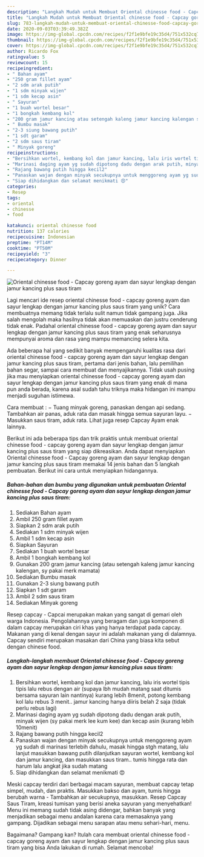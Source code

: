 ```yaml
---
description: "Langkah Mudah untuk Membuat Oriental chinesse food - Capcay goreng ayam dan sayur lengkap dengan jamur kancing plus saus tiram Anti Gagal"
title: "Langkah Mudah untuk Membuat Oriental chinesse food - Capcay goreng ayam dan sayur lengkap dengan jamur kancing plus saus tiram Anti Gagal"
slug: 783-langkah-mudah-untuk-membuat-oriental-chinesse-food-capcay-goreng-ayam-dan-sayur-lengkap-dengan-jamur-kancing-plus-saus-tiram-anti-gagal
date: 2020-09-03T03:39:49.382Z
image: https://img-global.cpcdn.com/recipes/f2f1e9bfe19c35d4/751x532cq70/oriental-chinesse-food-capcay-goreng-ayam-dan-sayur-lengkap-dengan-jamur-kancing-plus-saus-tiram-foto-resep-utama.jpg
thumbnail: https://img-global.cpcdn.com/recipes/f2f1e9bfe19c35d4/751x532cq70/oriental-chinesse-food-capcay-goreng-ayam-dan-sayur-lengkap-dengan-jamur-kancing-plus-saus-tiram-foto-resep-utama.jpg
cover: https://img-global.cpcdn.com/recipes/f2f1e9bfe19c35d4/751x532cq70/oriental-chinesse-food-capcay-goreng-ayam-dan-sayur-lengkap-dengan-jamur-kancing-plus-saus-tiram-foto-resep-utama.jpg
author: Ricardo Fox
ratingvalue: 5
reviewcount: 15
recipeingredient:
- " Bahan ayam"
- "250 gram fillet ayam"
- "2 sdm arak putih"
- "1 sdm minyak wijen"
- "1 sdm kecap asin"
- " Sayuran"
- "1 buah wortel besar"
- "1 bongkah kembang kol"
- "200 gram jamur kancing atau setengah kaleng jamur kancing kalengan sy pakai merk mamata"
- " Bumbu masak"
- "2-3 siung bawang putih"
- "1 sdt garam"
- "2 sdm saus tiram"
- " Minyak goreng"
recipeinstructions:
- "Bersihkan wortel, kembang kol dan jamur kancing, lalu iris wortel tipis tipis lalu rebus dengan air (supaya lbh mudah matang saat ditumis bersama sayuran lain nantinya) kurang lebih 8menit, potong kembang kol lalu rebus 3 menit.. jamur kancing hanya diiris belah 2 saja (tidak perlu rebus lagi)"
- "Marinasi daging ayam yg sudah dipotong dadu dengan arak putih, minyak wijen (sy pakai merk lee kum kee) dan kecap asin (kurang lebih 10menit)"
- "Rajang bawang putih hingga kecil2"
- "Panaskan wajan dengan minyak secukupnya untuk menggoreng ayam yg sudah di marinasi terlebih dahulu, masak hingga stgh matang, lalu lanjut masukkan bawang putih dilanjutkan sayuran wortel, kembang kol dan jamur kancing, dan masukkan saus tiram.. tumis hingga rata dan harum lalu angkat jika sudah matang"
- "Siap dihidangkan dan selamat menikmati 😍"
categories:
- Resep
tags:
- oriental
- chinesse
- food

katakunci: oriental chinesse food 
nutrition: 137 calories
recipecuisine: Indonesian
preptime: "PT14M"
cooktime: "PT50M"
recipeyield: "3"
recipecategory: Dinner

---
```



![Oriental chinesse food - Capcay goreng ayam dan sayur lengkap dengan jamur kancing plus saus tiram](https://img-global.cpcdn.com/recipes/f2f1e9bfe19c35d4/751x532cq70/oriental-chinesse-food-capcay-goreng-ayam-dan-sayur-lengkap-dengan-jamur-kancing-plus-saus-tiram-foto-resep-utama.jpg)

Lagi mencari ide resep oriental chinesse food - capcay goreng ayam dan sayur lengkap dengan jamur kancing plus saus tiram yang unik? Cara membuatnya memang tidak terlalu sulit namun tidak gampang juga. Jika salah mengolah maka hasilnya tidak akan memuaskan dan justru cenderung tidak enak. Padahal oriental chinesse food - capcay goreng ayam dan sayur lengkap dengan jamur kancing plus saus tiram yang enak seharusnya mempunyai aroma dan rasa yang mampu memancing selera kita.

Ada beberapa hal yang sedikit banyak mempengaruhi kualitas rasa dari oriental chinesse food - capcay goreng ayam dan sayur lengkap dengan jamur kancing plus saus tiram, pertama dari jenis bahan, lalu pemilihan bahan segar, sampai cara membuat dan menyajikannya. Tidak usah pusing jika mau menyiapkan oriental chinesse food - capcay goreng ayam dan sayur lengkap dengan jamur kancing plus saus tiram yang enak di mana pun anda berada, karena asal sudah tahu triknya maka hidangan ini mampu menjadi suguhan istimewa.

Cara membuat : − Tuang minyak goreng, panaskan dengan api sedang. Tambahkan air panas, aduk rata dan masak hingga semua sayuran layu. − Masukkan saus tiram, aduk rata. Lihat juga resep Capcay Ayam enak lainnya.


Berikut ini ada beberapa tips dan trik praktis untuk membuat oriental chinesse food - capcay goreng ayam dan sayur lengkap dengan jamur kancing plus saus tiram yang siap dikreasikan. Anda dapat menyiapkan Oriental chinesse food - Capcay goreng ayam dan sayur lengkap dengan jamur kancing plus saus tiram memakai 14 jenis bahan dan 5 langkah pembuatan. Berikut ini cara untuk menyiapkan hidangannya.

<!--inarticleads1-->

##### Bahan-bahan dan bumbu yang digunakan untuk pembuatan Oriental chinesse food - Capcay goreng ayam dan sayur lengkap dengan jamur kancing plus saus tiram:

1. Sediakan  Bahan ayam
1. Ambil 250 gram fillet ayam
1. Siapkan 2 sdm arak putih
1. Sediakan 1 sdm minyak wijen
1. Ambil 1 sdm kecap asin
1. Siapkan  Sayuran
1. Sediakan 1 buah wortel besar
1. Ambil 1 bongkah kembang kol
1. Gunakan 200 gram jamur kancing (atau setengah kaleng jamur kancing kalengan, sy pakai merk mamata)
1. Sediakan  Bumbu masak
1. Gunakan 2-3 siung bawang putih
1. Siapkan 1 sdt garam
1. Ambil 2 sdm saus tiram
1. Sediakan  Minyak goreng


Resep capcay - Capcai merupakan makan yang sangat di gemari oleh warga Indonesia. Pengolahannya yang beragam dan juga komponen di dalam capcay merupakan ciri khas yang hanya terdapat pada capcay. Makanan yang di kenal dengan sayur ini adalah makanan yang di dalamnya. Capcay sendiri merupakan masakan dari China yang biasa kita sebut dengan chinese food. 

<!--inarticleads2-->

##### Langkah-langkah membuat Oriental chinesse food - Capcay goreng ayam dan sayur lengkap dengan jamur kancing plus saus tiram:

1. Bersihkan wortel, kembang kol dan jamur kancing, lalu iris wortel tipis tipis lalu rebus dengan air (supaya lbh mudah matang saat ditumis bersama sayuran lain nantinya) kurang lebih 8menit, potong kembang kol lalu rebus 3 menit.. jamur kancing hanya diiris belah 2 saja (tidak perlu rebus lagi)
1. Marinasi daging ayam yg sudah dipotong dadu dengan arak putih, minyak wijen (sy pakai merk lee kum kee) dan kecap asin (kurang lebih 10menit)
1. Rajang bawang putih hingga kecil2
1. Panaskan wajan dengan minyak secukupnya untuk menggoreng ayam yg sudah di marinasi terlebih dahulu, masak hingga stgh matang, lalu lanjut masukkan bawang putih dilanjutkan sayuran wortel, kembang kol dan jamur kancing, dan masukkan saus tiram.. tumis hingga rata dan harum lalu angkat jika sudah matang
1. Siap dihidangkan dan selamat menikmati 😍


Meski capcay terdiri dari berbagai macam sayuran, membuat capcay tetap simpel, mudah, dan praktis. Masukkan bakso dan ayam, tumis hingga berubah warna - Tambahkan air secukupnya, masukkan. Resep Capcay Saus Tiram, kreasi tumisan yang berisi aneka sayuran yang menyehatkan! Menu ini memang sudah tidak asing didengar, bahkan banyak yang menjadikan sebagai menu andalan karena cara memasaknya yang gampang. Dijadikan sebagai menu sarapan atau menu sehari-hari, menu. 

Bagaimana? Gampang kan? Itulah cara membuat oriental chinesse food - capcay goreng ayam dan sayur lengkap dengan jamur kancing plus saus tiram yang bisa Anda lakukan di rumah. Selamat mencoba!
